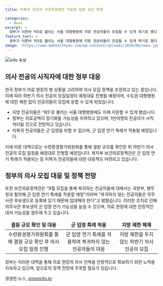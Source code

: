 ```yaml
---
title: 미복귀 전공의 사관후보생만 가능한 입영 요건 변경

categories:
  - News
excerpt: >
  정부가 이른바 빅5로 불리는 서울 대형병원에 지방 전공의들이 모집될 수 있게 하기로 했다. 하지만 복귀 의사가 적어 의료공백 우려가 커지고, 이에 따라 1만여명의 전공의가 사직할 전망이다. 이달부터 하반기 전공의 모집이 시작되며, 복귀한 전공의들은 특례를 적용받아 전문의 자격을 취득할 수 있을 것으로 알려졌다. 미복귀 전공의들은 군 입영을 피할 수 없으며, 이로 인해 의료진의 부족 문제가 우려된다.
feature_text: >
  정부가 이른바 빅5로 불리는 서울 대형병원에 지방 전공의들이 모집될 수 있게 하기로 했다. 하지만 복귀 의사가 적어 의료공백 우려가 커지고, 이에 따라 1만여명의 전공의가 사직할 전망이다. 이달부터 하반기 전공의 모집이 시작되며, 복귀한 전공의들은 특례를 적용받아 전문의 자격을 취득할 수 있을 것으로 알려졌다. 미복귀 전공의들은 군 입영을 피할 수 없으며, 이로 인해 의료진의 부족 문제가 우려된다.
image: 'https://www.behealthy4u.com/wp-content/uploads/2024/06/news.jpg'
---
```


<p><img src="https://www.behealthy4u.com/wp-content/uploads/2024/06/news.jpg" alt="info 속보" /></p>

<h2 data-ke-size="size26">의사 전공의 사직자에 대한 정부 대응</h2>

<p data-ke-size="size16">한국 정부가 의료 현장의 병 상황을 고려하여 의사 모집 정책을 조정하고 있는 중입니다. 이에 따라 하반기 의사 전공의 모집일정이 예정대로 진행될 예정이며, 수도권 대형병원에 대한 제한 없이 전공의들이 모집에 응할 수 있게 되었습니다.</p>

<ul>
<li>지방 전공의들은 '빅5'로 불리는 서울 대형병원에도 이제 지원할 수 있게 됐습니다.</li>
<li>정부는 의료공백이 장기화될 가능성을 우려하고 있으며, 1만여명의 전공의가 사직 처리될 것으로 전망하고 있습니다.</li>
<li>미복귀 전공의들은 군 입영을 피할 수 없으며, 군 입영 연기 특례가 적용될 예정입니다.</li>
</ul>

<p>이에 따른 대책으로는 수련환경평가위원회를 통해 결원 규모를 확인한 뒤 하반기 의사 전공의 모집 일정을 예정대로 진행할 예정입니다. 복지부 보건의료정책관은 군 입영 연기 특례가 적용되는 등 미복귀 전공의들에 대한 대응책도 마련되고 있습니다. </p></p>

<h2 data-ke-size="size26">정부의 의사 모집 대응 및 정책 전망</h2>

<p data-ke-size="size16">또한 보건의료정책관은 "9월 모집을 통해 복귀하는 전공의들에 대해서는 국방부, 병무청과 협의해 군 입영 연기 특례를 적용할 예정"이라며 "복귀하지 않는 전공의들은 의무사관 후보생으로 등록돼 있기 때문에 입대해야 한다"고 밝혔습니다. 이러한 조치로 인해 의무사관 후보생의 군 입영 연기 가능성을 높일 수 있으며, 의료 현장에 대한 안정적인 대처 가능성을 염두에 두고 있습니다.</p>

<table>
<thead>
<tr>
<td style="text-align: center; height: 17px;"><b>결원 규모 확인 및 대응</b></td>
<td style="text-align: center; height: 17px;"><b>군 입영 특례 적용</b></td>
<td style="text-align: center; height: 17px;"><b>지방 제한 해제</b></td>
</tr>
</thead>
<tr>
<td style="text-align: center; height: 17px;">수련환경평가위원회를 통해 결원 규모 확인 후 의사 모집 일정 진행</td>
<td style="text-align: center; height: 17px;">군 입영 연기 특례를 적용하여 복귀하지 않는 전공의들의 대응</td>
<td style="text-align: center; height: 17px;">지방 제한을 두지 않는 하반기 의사 전공의 모집</td>
</tr>
</table>

<p data-ke-size="size16">정부는 이러한 대책을 통해 의료 현장의 의사 인력을 안정적으로 확보하기 위한 노력을 지속하고 있으며, 앞으로의 정책 전망에 주목할 필요가 있습니다.</p>
생생한 뉴스, <a href="https://onioninfo.kr" rel="dofollow">onioninfo.kr</a>


